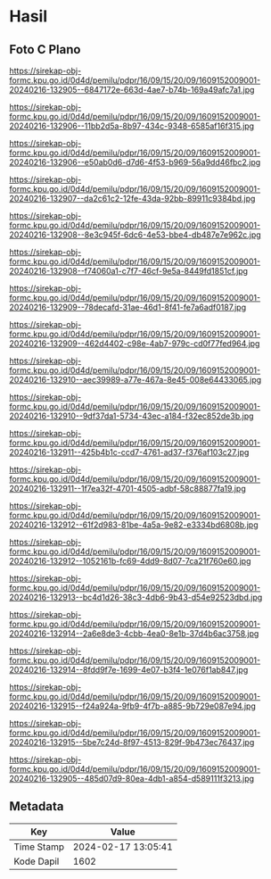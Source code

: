 # Hasil

## Foto C Plano

https://sirekap-obj-formc.kpu.go.id/0d4d/pemilu/pdpr/16/09/15/20/09/1609152009001-20240216-132905--6847172e-663d-4ae7-b74b-169a49afc7a1.jpg

https://sirekap-obj-formc.kpu.go.id/0d4d/pemilu/pdpr/16/09/15/20/09/1609152009001-20240216-132906--11bb2d5a-8b97-434c-9348-6585af16f315.jpg

https://sirekap-obj-formc.kpu.go.id/0d4d/pemilu/pdpr/16/09/15/20/09/1609152009001-20240216-132906--e50ab0d6-d7d6-4f53-b969-56a9dd46fbc2.jpg

https://sirekap-obj-formc.kpu.go.id/0d4d/pemilu/pdpr/16/09/15/20/09/1609152009001-20240216-132907--da2c61c2-12fe-43da-92bb-89911c9384bd.jpg

https://sirekap-obj-formc.kpu.go.id/0d4d/pemilu/pdpr/16/09/15/20/09/1609152009001-20240216-132908--8e3c945f-6dc6-4e53-bbe4-db487e7e962c.jpg

https://sirekap-obj-formc.kpu.go.id/0d4d/pemilu/pdpr/16/09/15/20/09/1609152009001-20240216-132908--f74060a1-c7f7-46cf-9e5a-8449fd1851cf.jpg

https://sirekap-obj-formc.kpu.go.id/0d4d/pemilu/pdpr/16/09/15/20/09/1609152009001-20240216-132909--78decafd-31ae-46d1-8f41-fe7a6adf0187.jpg

https://sirekap-obj-formc.kpu.go.id/0d4d/pemilu/pdpr/16/09/15/20/09/1609152009001-20240216-132909--462d4402-c98e-4ab7-979c-cd0f77fed964.jpg

https://sirekap-obj-formc.kpu.go.id/0d4d/pemilu/pdpr/16/09/15/20/09/1609152009001-20240216-132910--aec39989-a77e-467a-8e45-008e64433065.jpg

https://sirekap-obj-formc.kpu.go.id/0d4d/pemilu/pdpr/16/09/15/20/09/1609152009001-20240216-132910--9df37da1-5734-43ec-a184-f32ec852de3b.jpg

https://sirekap-obj-formc.kpu.go.id/0d4d/pemilu/pdpr/16/09/15/20/09/1609152009001-20240216-132911--425b4b1c-ccd7-4761-ad37-f376af103c27.jpg

https://sirekap-obj-formc.kpu.go.id/0d4d/pemilu/pdpr/16/09/15/20/09/1609152009001-20240216-132911--1f7ea32f-4701-4505-adbf-58c88877fa19.jpg

https://sirekap-obj-formc.kpu.go.id/0d4d/pemilu/pdpr/16/09/15/20/09/1609152009001-20240216-132912--61f2d983-81be-4a5a-9e82-e3334bd6808b.jpg

https://sirekap-obj-formc.kpu.go.id/0d4d/pemilu/pdpr/16/09/15/20/09/1609152009001-20240216-132912--1052161b-fc69-4dd9-8d07-7ca21f760e60.jpg

https://sirekap-obj-formc.kpu.go.id/0d4d/pemilu/pdpr/16/09/15/20/09/1609152009001-20240216-132913--bc4d1d26-38c3-4db6-9b43-d54e92523dbd.jpg

https://sirekap-obj-formc.kpu.go.id/0d4d/pemilu/pdpr/16/09/15/20/09/1609152009001-20240216-132914--2a6e8de3-4cbb-4ea0-8e1b-37d4b6ac3758.jpg

https://sirekap-obj-formc.kpu.go.id/0d4d/pemilu/pdpr/16/09/15/20/09/1609152009001-20240216-132914--8fdd9f7e-1699-4e07-b3f4-1e076f1ab847.jpg

https://sirekap-obj-formc.kpu.go.id/0d4d/pemilu/pdpr/16/09/15/20/09/1609152009001-20240216-132915--f24a924a-9fb9-4f7b-a885-9b729e087e94.jpg

https://sirekap-obj-formc.kpu.go.id/0d4d/pemilu/pdpr/16/09/15/20/09/1609152009001-20240216-132915--5be7c24d-8f97-4513-829f-9b473ec76437.jpg

https://sirekap-obj-formc.kpu.go.id/0d4d/pemilu/pdpr/16/09/15/20/09/1609152009001-20240216-132905--485d07d9-80ea-4db1-a854-d589111f3213.jpg


## Metadata

| Key        | Value               |
| ---------- | ------------------- |
| Time Stamp | 2024-02-17 13:05:41 |
| Kode Dapil | 1602                |




